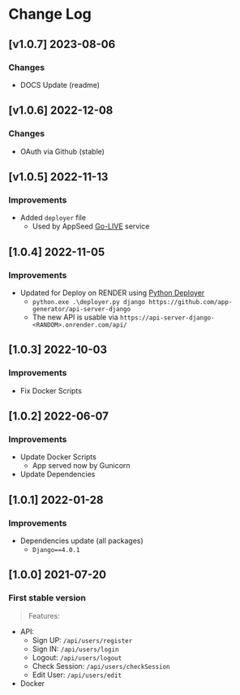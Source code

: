 # Change Log

## [v1.0.7] 2023-08-06
### Changes

- DOCS Update (readme)

## [v1.0.6] 2022-12-08
### Changes

- OAuth via Github (stable)

## [v1.0.5] 2022-11-13
### Improvements

- Added `deployer` file
  - Used by AppSeed [Go-LIVE](https://appseed.us/go-live/) service

## [1.0.4] 2022-11-05
### Improvements

- Updated for Deploy on RENDER using [Python Deployer](https://github.com/app-generator/deploy-automation-render)
  - `python.exe .\deployer.py django https://github.com/app-generator/api-server-django`
  - The new API is usable via `https://api-server-django-<RANDOM>.onrender.com/api/`

## [1.0.3] 2022-10-03
### Improvements

- Fix Docker Scripts

## [1.0.2] 2022-06-07
### Improvements

- Update Docker Scripts
  - App served now by Gunicorn
- Update Dependencies

## [1.0.1] 2022-01-28
### Improvements

- Dependencies update (all packages) 
  - `Django==4.0.1`

## [1.0.0] 2021-07-20
### First stable version

> Features: 

- API:
   - Sign UP: `/api/users/register`
   - Sign IN: `/api/users/login`
   - Logout: `/api/users/logout`
   - Check Session: `/api/users/checkSession`
   - Edit User: `/api/users/edit`
- Docker
